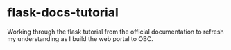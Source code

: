 # flask-docs-tutorial
Working through the flask tutorial from the official documentation to refresh my understanding as I build the web portal to OBC.
